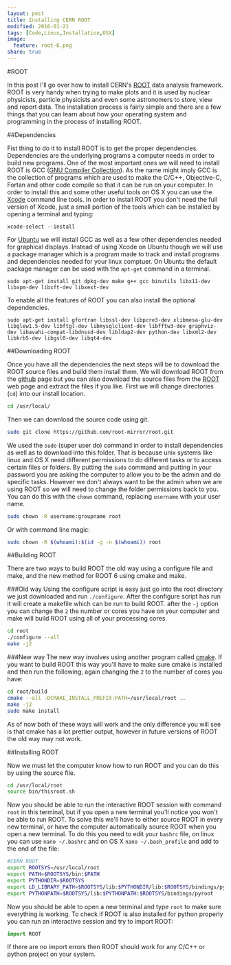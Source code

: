 ```yaml
---
layout: post
title: Installing CERN ROOT
modified: 2016-01-21
tags: [Code,Linux,Installation,OSX]
image:
  feature: root-6.png
share: true
---
```


#ROOT

In this post I'll go over how to install CERN's [ROOT] data analysis framework.
ROOT is very handy when trying to make plots and it is used by nuclear physicists, particle physicists
and even some astronomers to store, view and report data.  The installation process is fairly simple
and there are a few things that you can learn about how your operating system and programming
in the process of installing ROOT.

##Dependencies

Fist thing to do it to install ROOT is to get the proper dependencies.  Dependencies are the underlying 
programs a computer needs in order to build new programs. One of the most important ones we will need 
to install ROOT is GCC ([GNU Compiler Collection]). As the name might imply GCC is the collection of 
programs which are used to make the C/C++, Objective-C, Fortan and other code compile so that it can 
be run on your computer.  In order to install this and some other useful tools on OS X you can use the
[Xcode] command line tools. In order to install ROOT you don't need the full version of Xcode, just a 
small portion of the tools which can be installed by opening a terminal and typing:

    xcode-select --install

For [Ubuntu] we will install GCC as well as a few other dependencies needed for graphical displays.
Instead of using Xcode on Ubuntu though we will use a package manager which is a program made 
to track and install programs and dependencies needed for your linux comptuer.  On Ubuntu the 
default package manager can be used with the `apt-get` command in a terminal. 

    sudo apt-get install git dpkg-dev make g++ gcc binutils libx11-dev libxpm-dev libxft-dev libxext-dev

To enable all the features of ROOT you can also install the optional dependencies.

    sudo apt-get install gfortran libssl-dev libpcre3-dev xlibmesa-glu-dev libglew1.5-dev libftgl-dev libmysqlclient-dev libfftw3-dev graphviz-dev libavahi-compat-libdnssd-dev libldap2-dev python-dev libxml2-dev libkrb5-dev libgsl0-dev libqt4-dev

##Downloading ROOT

Once you have all the dependencies the next steps will be to download the ROOT source files and build
them install them.  We will download ROOT from the [github] page but you can also download the source files 
from the [ROOT] web page and extract the files if you like. First we will change directories (`cd`) into our install location.

```bash
cd /usr/local/
```

Then we can download the source code using git.

```bash
sudo git clone https://github.com/root-mirror/root.git
```

We used the `sudo` (super user do) command in order to install dependencies as well as to download into this folder.
That is because unix systems like linux and OS X need different permissions to do different tasks or to 
access certain files or folders.  By putting the `sudo` command and putting in your password you are asking the computer to allow you to be 
the admin and do specific tasks. However we don't always want to be the admin when we are using ROOT so we will need to 
change the folder permissions back to you.  You can do this with the `chown` command, replacing `username` with your user name.

```bash
sudo chown -R username:groupname root 
```

Or with command line magic:

```bash
sudo chown -R $(whoami):$(id -g -n $(whoami)) root
```

##Building ROOT

There are two ways to build ROOT the old way using a configure file and make, and the new method for ROOT 6 using cmake and make.

###Old way
Using the configure script is easy just go into the root directory we just downloaded and run `./configure`. After the configure
script has run it will create a makefile which can be run to build ROOT. after the `-j` option you can change the `2` the number 
or cores you have on your computer and make will build ROOT using all of your processing cores.

```bash
cd root
./configure --all 
make -j2
```
    
###New way
The new way involves using another program called [cmake].  If you want to build ROOT this way you'll have to make sure cmake
is installed and then run the following, again changing the `2` to the number of cores you have:

```bash
cd root/build
cmake --all -DCMAKE_INSTALL_PREFIX:PATH=/usr/local/root .. 
make -j2
sudo make install
```

As of now both of these ways will work and the only difference you will see is that cmake has a lot prettier output,
however in future versions of ROOT the old way may not work.

##Installing ROOT

Now we must let the computer know how to run ROOT and you can do this by using the source file.

```bash
cd /usr/local/root
source bin/thisroot.sh
```

Now you should be able to run the interactive ROOT session with command `root` in this terminal, but if you 
open a new terminal you'll notice you won't be able to run ROOT. To solve this we'll have to either source ROOT
in every new terminal, or have the computer automatically source ROOT when you open a new terminal. To do this 
you need to edit your `bashrc` file, on linux you can use `nano ~/.bashrc` and on OS X  `nano ~/.bash_profile` 
and add to the end of the file:

```bash
#CERN ROOT
export ROOTSYS=/usr/local/root
export PATH=$ROOTSYS/bin:$PATH
export PYTHONDIR=$ROOTSYS
export LD_LIBRARY_PATH=$ROOTSYS/lib:$PYTHONDIR/lib:$ROOTSYS/bindings/pyroot:$LD_LIBRARY_PATH
export PYTHONPATH=$ROOTSYS/lib:$PYTHONPATH:$ROOTSYS/bindings/pyroot
```

Now you should be able to open a new terminal and type `root` to make sure everything is working. To check if ROOT is also installed
for python properly you can run an interactive session and try to import ROOT:

```python
import ROOT
```

If there are no import errors then ROOT should work for any C/C++ or python project on your system.


[GNU Compiler Collection]: https://gcc.gnu.org
[Xcode]: https://developer.apple.com/xcode/
[Ubuntu]: http://www.ubuntu.com
[github]: https://github.com/root-mirror/root
[ROOT]: https://root.cern.ch
[cmake]: https://cmake.org

<script>
  (function(i,s,o,g,r,a,m){i['GoogleAnalyticsObject']=r;i[r]=i[r]||function(){
  (i[r].q=i[r].q||[]).push(arguments)},i[r].l=1*new Date();a=s.createElement(o),
  m=s.getElementsByTagName(o)[0];a.async=1;a.src=g;m.parentNode.insertBefore(a,m)
  })(window,document,'script','//www.google-analytics.com/analytics.js','ga');

  ga('create', 'UA-72714958-1', 'auto');
  ga('send', 'pageview');

</script>